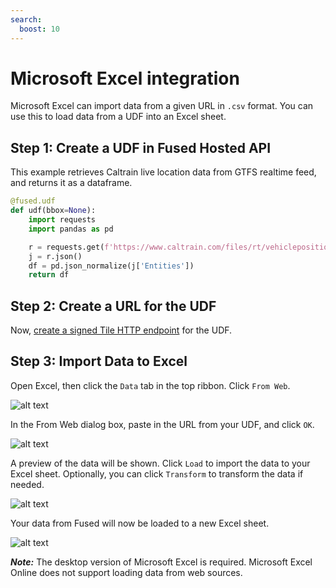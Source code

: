 ```yaml
---
search:
  boost: 10
---
```

# Microsoft Excel integration

Microsoft Excel can import data from a given URL in `.csv` format. You can use this to load data from a UDF into an Excel sheet.


## Step 1: Create a UDF in Fused Hosted API

This example retrieves Caltrain live location data from GTFS realtime feed, and returns it as a dataframe.

```python
@fused.udf
def udf(bbox=None):
    import requests
    import pandas as pd

    r = requests.get(f'https://www.caltrain.com/files/rt/vehiclepositions/CT.json')
    j = r.json()
    df = pd.json_normalize(j['Entities'])
    return df
```

## Step 2: Create a URL for the UDF

Now, [create a signed Tile HTTP endpoint](/hosted-api/overview/#tile-url-endpoints) for the UDF.


## Step 3: Import Data to Excel

Open Excel, then click the `Data` tab in the top ribbon. Click `From Web`.

![alt text](https://fused-magic.s3.us-west-2.amazonaws.com/docs_assets/gifs/excel_start.png)

In the From Web dialog box, paste in the URL from your UDF, and click `OK`.

![alt text](https://fused-magic.s3.us-west-2.amazonaws.com/docs_assets/gifs/excel_load.png)

A preview of the data will be shown. Click `Load` to import the data to your Excel sheet. Optionally, you can click `Transform` to transform the data if needed.

![alt text](https://fused-magic.s3.us-west-2.amazonaws.com/docs_assets/gifs/excel_preview.png)

Your data from Fused will now be loaded to a new Excel sheet.

![alt text](https://fused-magic.s3.us-west-2.amazonaws.com/docs_assets/gifs/excel_loaded.png)


**_Note:_** The desktop version of Microsoft Excel is required. Microsoft Excel Online does not support loading data from web sources.
